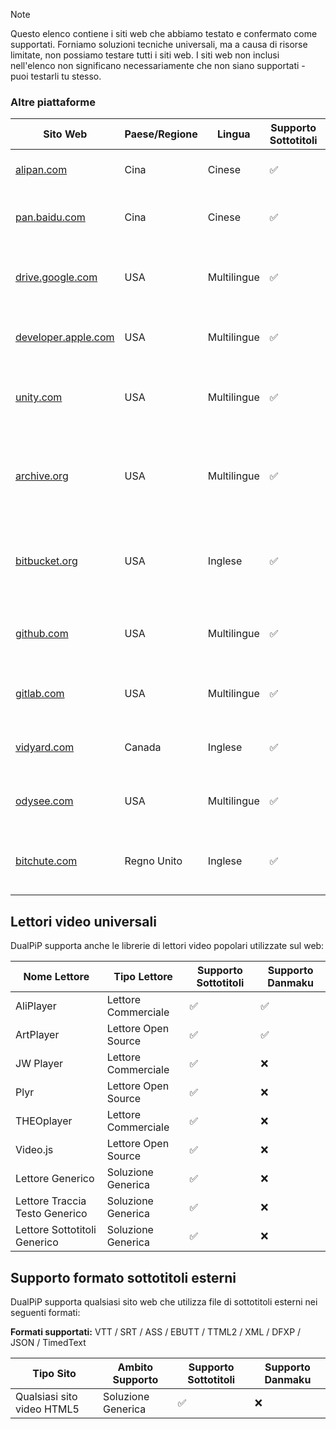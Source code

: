 > [!NOTE]
> Questo elenco contiene i siti web che abbiamo testato e confermato come supportati. Forniamo soluzioni tecniche universali, ma a causa di risorse limitate, non possiamo testare tutti i siti web. I siti web non inclusi nell'elenco non significano necessariamente che non siano supportati - puoi testarli tu stesso.

### Altre piattaforme

| Sito Web                                                                      | Paese/Regione | Lingua      | Supporto Sottotitoli | Supporto Danmaku | Descrizione                                                                                      |
| ----------------------------------------------------------------------------- | ------------- | ----------- | -------------------- | ---------------- | ------------------------------------------------------------------------------------------------ |
| <a href="https://alipan.com" target="_blank">alipan.com</a>                   | Cina          | Cinese      | ✅                   | ❌               | Un servizio di archiviazione cloud di Alibaba                                                    |
| <a href="https://pan.baidu.com" target="_blank">pan.baidu.com</a>             | Cina          | Cinese      | ✅                   | ❌               | Un servizio di archiviazione cloud personale di Baidu                                            |
| <a href="https://drive.google.com" target="_blank">drive.google.com</a>       | USA           | Multilingue | ✅                   | ❌               | Un servizio di archiviazione cloud e sincronizzazione file di Google                             |
| <a href="https://developer.apple.com" target="_blank">developer.apple.com</a> | USA           | Multilingue | ✅                   | ❌               | Il sito ufficiale degli sviluppatori di Apple Inc.                                               |
| <a href="https://unity.com" target="_blank">unity.com</a>                     | USA           | Multilingue | ✅                   | ❌               | Il sito ufficiale della piattaforma di sviluppo 3D in tempo reale Unity                          |
| <a href="https://archive.org" target="_blank">archive.org</a>                 | USA           | Multilingue | ✅                   | ❌               | Una biblioteca digitale senza scopo di lucro con una vasta collezione di materiali digitalizzati |
| <a href="https://bitbucket.org" target="_blank">bitbucket.org</a>             | USA           | Inglese     | ✅                   | ❌               | Una piattaforma di collaborazione per progetti di sviluppo software                              |
| <a href="https://github.com" target="_blank">github.com</a>                   | USA           | Multilingue | ✅                   | ❌               | Una piattaforma di hosting codice per lo sviluppo software                                       |
| <a href="https://gitlab.com" target="_blank">gitlab.com</a>                   | USA           | Multilingue | ✅                   | ❌               | Una piattaforma per lo sviluppo software e la collaborazione                                     |
| <a href="https://vidyard.com" target="_blank">vidyard.com</a>                 | Canada        | Inglese     | ✅                   | ❌               | Una piattaforma di marketing e vendita video per le aziende                                      |
| <a href="https://odysee.com" target="_blank">odysee.com</a>                   | USA           | Multilingue | ✅                   | ❌               | Un sito di condivisione video basato sulla rete LBRY                                             |
| <a href="https://bitchute.com" target="_blank">bitchute.com</a>               | Regno Unito   | Inglese     | ✅                   | ❌               | Un servizio di condivisione video che utilizza la tecnologia P2P                                 |

## Lettori video universali

DualPiP supporta anche le librerie di lettori video popolari utilizzate sul web:

| Nome Lettore                   | Tipo Lettore        | Supporto Sottotitoli | Supporto Danmaku |
| ------------------------------ | ------------------- | -------------------- | ---------------- |
| AliPlayer                      | Lettore Commerciale | ✅                   | ✅               |
| ArtPlayer                      | Lettore Open Source | ✅                   | ✅               |
| JW Player                      | Lettore Commerciale | ✅                   | ❌               |
| Plyr                           | Lettore Open Source | ✅                   | ❌               |
| THEOplayer                     | Lettore Commerciale | ✅                   | ❌               |
| Video.js                       | Lettore Open Source | ✅                   | ❌               |
| Lettore Generico               | Soluzione Generica  | ✅                   | ❌               |
| Lettore Traccia Testo Generico | Soluzione Generica  | ✅                   | ❌               |
| Lettore Sottotitoli Generico   | Soluzione Generica  | ✅                   | ❌               |

## Supporto formato sottotitoli esterni

DualPiP supporta qualsiasi sito web che utilizza file di sottotitoli esterni nei seguenti formati:

**Formati supportati:** VTT / SRT / ASS / EBUTT / TTML2 / XML / DFXP / JSON / TimedText

| Tipo Sito                  | Ambito Supporto    | Supporto Sottotitoli | Supporto Danmaku |
| -------------------------- | ------------------ | -------------------- | ---------------- |
| Qualsiasi sito video HTML5 | Soluzione Generica | ✅                   | ❌               |
